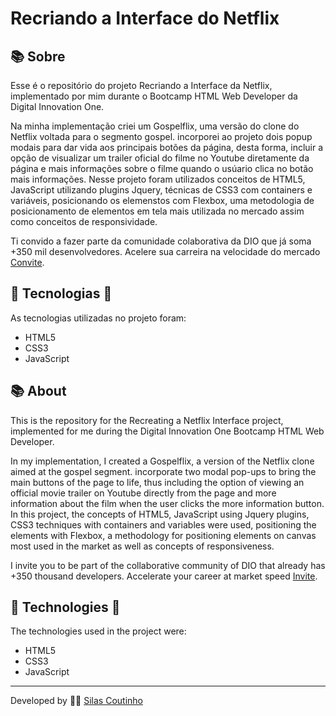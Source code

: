 # Recriando a Interface do Netflix








## :books: Sobre

Esse é o repositório do projeto Recriando a Interface da Netflix, implementado por mim durante o Bootcamp HTML Web Developer da Digital Innovation One.

Na minha implementação criei um Gospelflix, uma versão do clone do Netflix voltada para o segmento gospel. incorporei ao projeto dois popup modais para dar vida aos principais botões da página, desta forma, incluir a opção de visualizar um trailer oficial do filme no Youtube diretamente da página e mais informações sobre o filme quando o usúario clica no botão mais informações. Nesse projeto foram utilizados conceitos de HTML5, JavaScript utilizando plugins Jquery, técnicas de CSS3 com containers e variáveis, posicionando os elemenstos com Flexbox, uma metodologia de posicionamento de elementos em tela mais utilizada no mercado assim como conceitos de responsividade.

Ti convido a fazer parte da comunidade colaborativa da DIO que já soma +350 mil desenvolvedores. Acelere sua carreira na velocidade do mercado [Convite](https://digitalinnovation.one/sign-up?ref=ZUKHH3039R).

## 🚀 Tecnologias 🚀

As tecnologias utilizadas no projeto foram:

- HTML5
- CSS3
- JavaScript

## :books: About

This is the repository for the Recreating a Netflix Interface project, implemented for me during the Digital Innovation One Bootcamp HTML Web Developer.

In my implementation, I created a Gospelflix, a version of the Netflix clone aimed at the gospel segment. incorporate two modal pop-ups to bring the main buttons of the page to life, thus including the option of viewing an official movie trailer on Youtube directly from the page and more information about the film when the user clicks the more information button. In this project, the concepts of HTML5, JavaScript using Jquery plugins, CSS3 techniques with containers and variables were used, positioning the elements with Flexbox, a methodology for positioning elements on canvas most used in the market as well as concepts of responsiveness.

I invite you to be part of the collaborative community of DIO that already has +350 thousand developers. Accelerate your career at market speed [Invite](https://digitalinnovation.one/sign-up?ref=ZUKHH3039R).

## :rocket: Technologies :rocket:

The technologies used in the project were:

- HTML5
- CSS3
- JavaScript

------

Developed by :construction_worker_man:  [Silas Coutinho](https://github.com/silasmakou)